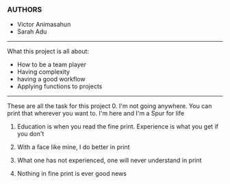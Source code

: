 ### AUTHORS
* Victor Animasahun
* Sarah Adu
---
What this project is all about:
* How to be a team player
* Having complexity
* having a good workflow
* Applying functions to projects
---
These are all the task for this project
0. I'm not going anywhere. You can print that wherever you want to. I'm here and I'm a Spur for life

1. Education is when you read the fine print. Experience is what you get if you don't

2. With a face like mine, I do better in print

3. What one has not experienced, one will never understand in print

4. Nothing in fine print is ever good news

